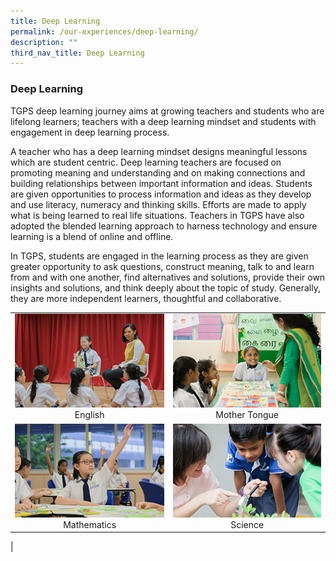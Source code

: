 ```yaml
---
title: Deep Learning
permalink: /our-experiences/deep-learning/
description: ""
third_nav_title: Deep Learning
---
```

### **Deep Learning**
TGPS deep learning journey aims at growing teachers and students who are lifelong learners; teachers with a deep learning mindset and students with engagement in deep learning process.   
  
A teacher who has a deep learning mindset designs meaningful lessons which are student centric. Deep learning teachers are focused on promoting meaning and understanding and on making connections and building relationships between important information and ideas. Students are given opportunities to process information and ideas as they develop and use literacy, numeracy and thinking skills. Efforts are made to apply what is being learned to real life situations. Teachers in TGPS have also adopted the blended learning approach to harness technology and ensure learning is a blend of online and offline.   
  
In TGPS, students are engaged in the learning process as they are given greater opportunity to ask questions, construct meaning, talk to and learn from and with one another, find alternatives and solutions, provide their own insights and solutions, and think deeply about the topic of study. Generally, they are more independent learners, thoughtful and collaborative.

|  |  |
|:---:|:---:|
| <img style="width:250px;height:150px;" src="/images/deeplearning1.jpg">English</a> | <img style="width:250px;height:150px;" src="/images/deeplearning2.jpg">Mother Tongue</a> |
| <img style="width:250px;height:150px;" src="/images/deeplearning3.jpg">Mathematics</a> | <img style="width:250px;height:150px;" src="/images/deeplearning4.jpg">Science</a> |
|